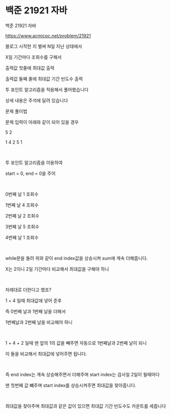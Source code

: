 # 백준 21921 자바
백준 21921 자바

https://www.acmicpc.net/problem/21921

블로그 시작한 지 벌써  N일 지난 상태에서

X일 기간마다 조회수를 구해서

출력값 첫줄에 최대값 출력

출력값 둘째 줄에 최대값 기간 빈도수 출력

투 포인트 알고리즘을 적용해서 풀어봤습니다

상세 내용은 주석에 달려 있습니다


문제 풀이법

문제 입력이 아래와 같이 되어 있을 경우

5 2

1 4 2 5 1

​

투 포인트 알고리즘을 이용하여

start = 0, end = 0을 주어

​

0번째 날 1 조회수

1번째 날 4 조회수

2번째 날 2 조회수

3번째 날 5 조회수

4번째 날 1 조회수

​

while문을 돌려 위와 같이 end index값을 상승시켜 sum에 계속 더해줍니다.

X는 2이니 2일 기간마다 비교해서 최대값을 구해야 하니

​

차례대로 더한다고 했죠?

1 + 4 일때 최대값에 넣어 준후

즉 0번째 날과 1번째 날을 더해서

1번째날과 2번째 날을 비교해야 하니

​

1 + 4 + 2 일때 맨 앞의 1의 값을 빼주면 자동으로 1번째날과 2번째 날이 되니

이 둘을 비교해서 최대값에 넣어주면 됩니다.

​

즉 end index는 계속 상승해주면서 더해주며 start index는 검사일 2일이 될때마다

맨 첫번째 값 뺴주며 start index를 상승시켜주면 최대값을 찾아줍니다.

​

최대값을 찾아주며 최대값과 같은 값이 있으면 최대값 기간 빈도수도 카운트를 세줍니다
